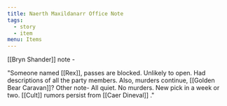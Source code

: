 ```yaml
---
title: Naerth Maxildanarr Office Note
tags:
  - story
  - item
menu: Items
---
```


[[Bryn Shander]] note - 

"Someone named [[Rex]], passes are blocked. Unlikely to open. Had descriptions of all the party members. Also, murders continue, [[Golden Bear Caravan]]? Other note- All quiet. No murders. New pick in a week or two. [[Cult]] rumors persist from [[Caer Dineval]] ."